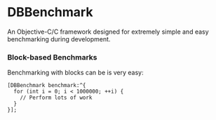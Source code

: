 DBBenchmark
===========

An Objective-C/C framework designed for extremely simple and easy benchmarking during development.

### Block-based Benchmarks

Benchmarking with blocks can be is very easy:
```objc
[DBBenchmark benchmark:^{
  for (int i = 0; i < 1000000; ++i) {
    // Perform lots of work
  }
}];

```
